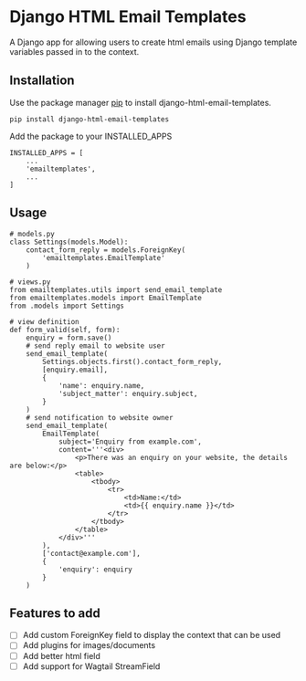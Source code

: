 # Django HTML Email Templates

A Django app for allowing users to create html emails using Django template variables
passed in to the context.


## Installation

Use the package manager [pip](https://pip.pypa.io/en/stable/) to install django-html-email-templates.

    pip install django-html-email-templates

Add the package to your INSTALLED_APPS

    INSTALLED_APPS = [
        ...
        'emailtemplates',
        ...
    ]


## Usage

    # models.py
    class Settings(models.Model):
        contact_form_reply = models.ForeignKey(
            'emailtemplates.EmailTemplate'
        )

    # views.py
    from emailtemplates.utils import send_email_template
    from emailtemplates.models import EmailTemplate
    from .models import Settings

    # view definition
    def form_valid(self, form):
        enquiry = form.save()
        # send reply email to website user
        send_email_template(
            Settings.objects.first().contact_form_reply,
            [enquiry.email],
            {
                'name': enquiry.name,
                'subject_matter': enquiry.subject,
            }
        )
        # send notification to website owner
        send_email_template(
            EmailTemplate(
                subject='Enquiry from example.com',
                content='''<div>
                    <p>There was an enquiry on your website, the details are below:</p>
                    <table>
                        <tbody>
                            <tr>
                                <td>Name:</td>
                                <td>{{ enquiry.name }}</td>
                            </tr>
                        </tbody>
                    </table>
                </div>'''
            ),
            ['contact@example.com'],
            {
                'enquiry': enquiry
            }
        )


## Features to add
- [ ] Add custom ForeignKey field to display the context that can be used
- [ ] Add plugins for images/documents
- [ ] Add better html field
- [ ] Add support for Wagtail StreamField
